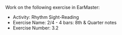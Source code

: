 Work on the following exercise in EarMaster:
- Activity: Rhythm Sight-Reading
- Exercise Name: 2/4 - 4 bars: 8th & Quarter notes
- Exercise Number: 3.2
